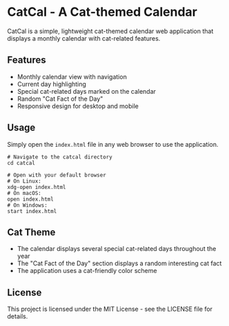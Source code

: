 # CatCal - A Cat-themed Calendar

CatCal is a simple, lightweight cat-themed calendar web application that displays a monthly calendar with cat-related features.

## Features

- Monthly calendar view with navigation
- Current day highlighting
- Special cat-related days marked on the calendar
- Random "Cat Fact of the Day"
- Responsive design for desktop and mobile

## Usage

Simply open the `index.html` file in any web browser to use the application.

```
# Navigate to the catcal directory
cd catcal

# Open with your default browser
# On Linux:
xdg-open index.html
# On macOS:
open index.html
# On Windows:
start index.html
```

## Cat Theme

- The calendar displays several special cat-related days throughout the year
- The "Cat Fact of the Day" section displays a random interesting cat fact
- The application uses a cat-friendly color scheme

## License

This project is licensed under the MIT License - see the LICENSE file for details.
